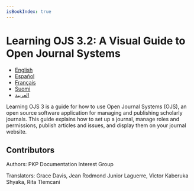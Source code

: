 ```yaml
---
isBookIndex: true
---
```


# Learning OJS 3.2: A Visual Guide to Open Journal Systems

* [English](./en)
* [Español](./es)
* [Français](./fr)
* [Suomi](./fi)
* [العربية](./ar)

Learning OJS 3 is a guide for how to use Open Journal Systems (OJS), an open source software application for managing and publishing scholarly journals. This guide explains how to set up a journal, manage roles and permissions, publish articles and issues, and display them on your journal website.

## Contributors

Authors: PKP Documentation Interest Group

Translators: Grace Davis, Jean Rodmond Junior Laguerre, Victor Kaberuka Shyaka, Rita Tlemcani
